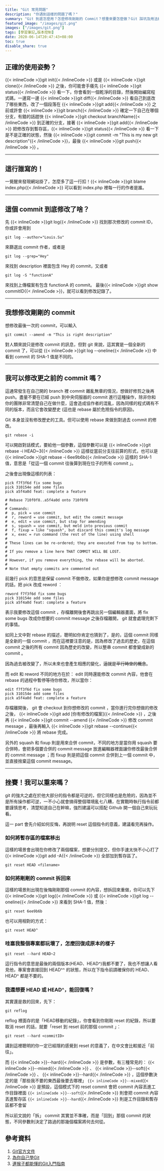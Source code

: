 ```yaml
---
title: "Git 常見問題"
description: "你遇到這樣的問題了嗎？"
summary: "Git 到底怎麼用？怎麼修改剛剛的 Commit？想重來要怎麼做？Git 踩坑及用法紀錄"
featured_image: "/images/git.png"
images: ["/images/git.png"]
tags: [學習筆記,版本控制]
date: 2020-06-14T20:47:43+08:00
toc: true
disable_share: true
---
```


## 正確的使用姿勢？
{{< inlineCode >}}git init{{< /inlineCode >}} 或是 {{< inlineCode >}}git clone{{< /inlineCode >}} 之後，你可能會手癢先 {{< inlineCode >}}git status{{< /inlineCode >}} 看一下，你會看到一個乾淨的目錄，然後開始編寫程式碼，一邊寫一邊 {{< inlineCode >}}git diff{{< /inlineCode >}} 看自己到底改了哪些東西，改了一個段落在 {{< inlineCode >}}git add{{< /inlineCode >}} 之前或許會 {{< inlineCode >}}git branch{{< /inlineCode >}} 確定一下自己在哪個分支，有錯的話趕快 {{< inlineCode >}}git checkout branchName{{< /inlineCode >}} 到正確的分支，接著 {{< inlineCode >}}git add{{< /inlineCode >}} 把修改存到暫存區，{{< inlineCode >}}git status{{< /inlineCode >}} 看一下是不是正確的狀態，然後 {{< inlineCode >}}git commit -m "This is my new git description"{{< /inlineCode >}}，最後 {{< inlineCode >}}git push{{< /inlineCode >}} 。

---
## 這行誰寫的！
一覺醒來發現網站掛了，怎麼多了這一行扣！{{< inlineCode >}}git blame index.php{{< /inlineCode >}} 可以看到 index.php 裡每一行的作者是誰。

---
## 這個 commit 到底修改了啥？
先 {{< inlineCode >}}git log{{< /inlineCode >}} 找到那次修改的 commit ID，你或許會用到 
```git=
git log --author="Louis.Su"
```
來篩選出 commit 作者，或者是
```git=
git log --grep="Hey"
```
來找到 description 裡面包含 Hey 的 commit，又或者
```git=
git log -S "functionA"
```
來找到上傳檔案有包含 functionA 的 commit。
最後{{< inlineCode >}}git show commitID{{< /inlineCode >}}，就可以看到修改記錄了。

---
## 我想修改剛剛的 commit
想修改最後一次的 commit，可以輸入
```git=
git commit --amend -m "This is right description"
```
對人類來說只是修改 commit 的訊息，但對 git 來說，這其實是一個全新的 commit 了，可以從 {{< inlineCode >}}git log --oneline{{< /inlineCode >}} 中看到 commit 的 SHA-1 值是不同的。

---
## 我可以修改更之前的 commit 嗎？
這通常發生在自己開的 branch 裡 commit 雜亂無章的情況，想做好修剪之後再 push。盡量不要在已經 push 到中央伺服器的 commit 進行這種操作，除非你和你的團隊非常清楚自己在做什麼，這會造成協作者的混亂，因為同樣的程式碼有不同的版本，而且它會改變歷史 (這也是 rebase 屬於危險指令的原因)。

Git 本身並沒有修改歷史的工具。但可以使用 rebase 來做到對過去 commit 的修改。
<br>
```git=
git rebase -i
```
可以開啟對話模式，要給他一個參數，這個參數可以是 {{< inlineCode >}}git rebase -i HEAD~3{{< /inlineCode >}} 這樣從當前分支往前算的形式，也可以是 {{< inlineCode >}}git rebase -i 6ee9b6b{{< /inlineCode >}} 這樣的 SHA-1 值，意思是「從這一個 commit 往後算到現在位子的所有 commit 」。

之後會出現像這樣的列表：
```
pick f7f3f6d fix some bugs
pick 310154e add some files
pick a5f4a0d feat: complete a feature

# Rebase 710f0f8..a5f4a0d onto 710f0f8
#
# Commands:
#  p, pick = use commit
#  r, reword = use commit, but edit the commit message
#  e, edit = use commit, but stop for amending
#  s, squash = use commit, but meld into previous commit
#  f, fixup = like "squash", but discard this commit's log message
#  x, exec = run command (the rest of the line) using shell
#
# These lines can be re-ordered; they are executed from top to bottom.
#
# If you remove a line here THAT COMMIT WILL BE LOST.
#
# However, if you remove everything, the rebase will be aborted.
#
# Note that empty commits are commented out
```
前幾行 pick 的意思是保留 commit 不做修改，如果你是想修改 commit message 的話，把 pick 改成 reword ：
```
reword f7f3f6d fix some bugs
pick 310154e add some files
pick a5f4a0d feat: complete a feature
```
表示我要修改這個 commit ，存檔離開後會再跳出另一個編輯器畫面，將 fix some bugs 改成你想要的 commit message 之後存檔離開， git 就會處理完剩下的事情。

如同上文中對 rebase 的描述，聰明如你肯定也猜到了，是的，這個 commit 同樣是全新的一個 commit ，而在這裡要注意的是，因為修改了過去的歷史，在這個 commit 之後的所有 commit 因為歷史的改變，所以整串 commit 都會變成新的 commit 。

因為過去被改變了，所以未來也會產生相應的變化，~~這就是平行時空的概念~~。

而 edit 和 reword 不同的地方在於： edit 同時還能修改 commit 內容，他會在 rebase 的過程中暫停等待你修改，所以當你：
```
edit f7f3f6d fix some bugs
pick 310154e add some files
pick a5f4a0d feat: complete a feature
```
存檔離開後， git 會 checkout 到你想修改的 commit ，當你進行完你想做的修改之後， {{< inlineCode >}}git add [你有修改的檔案]{{< /inlineCode >}} ，之後再 {{< inlineCode >}}git commit --amend {{< /inlineCode >}} 修改 commit message ，最後再輸入 {{< inlineCode >}}git rebase --continue{{< /inlineCode >}} 將 rebase 完成。

另外的 squash 和 fixup 則是用來合併 commit，不同的地方是當你用 squash 要合併時，會把多個要合併的 commit message 放進編輯器裡面讓你修改最後合併的 commit message ；而 fixup 則是把這個 commit 合併到上一個 commit 中，並直接捨棄這個 commit message。

---
## 挫賽！我可以重來嗎？
git 的強大之處在於他大部分的指令都是可逆的，但它同樣也是危險的，因為並不是所有操作都可逆，一不小心就會搞得整個環境亂七八糟，在實戰時執行指令前都要謹慎思考，清楚知道自己在幹嘛，強烈建議可以搭配 Github 開一個自己來玩玩看。

這一 part 會先介紹如何反悔，再說明 reset 這個指令的意義，建議看完再操作。

### 如何將暫存區的檔案移出
這樣的場景會出現在你修改了兩個檔案，想要分別提交，但你手速太快不小心打了 {{< inlineCode >}}git add -A{{< /inlineCode >}} 全部加到暫存區了。

```git=
git reset HEAD <filename>
```

### 如何將剛剛的 commit 拆回來
這樣的場景則出現在後悔剛剛那個 commit 的內容，想拆回來重做，你可以先下 {{< inlineCode >}}git log{{< /inlineCode >}} 或 {{< inlineCode >}}git log --oneline{{< /inlineCode >}} 來看到 SHA-1 值，然後：
```git=
git reset 6ee9b6b
```
也可以用相對的方式：
```git=
git reset HEAD^
```

### 哇塞我整個專案都玩壞了，怎麼回復成原本的樣子
```git=
git reset --hard HEAD~2
```
這行指令的意思是最後的兩個版本(HEAD、HEAD^)我都不要了，我也不想讓人看見他，專案會直接回到 HEAD^^ 的狀態，所以在下指令前請確保你的 HEAD、HEAD^ 都是不要的。

### 我還想要 HEAD 或 HEAD^，能回復嗎？
其實還是救的回來，先下：
```git=
git reflog
```
reflog 裡面存的是「HEAD移動的紀錄」，你會看到你剛剛 reset 的紀錄，所以要取消 reset 的話，就要「reset 到 reset 前的那個 commit 」：
```git=
git reset --hard <commitID>
```
講到這裡聰明的你一定已經隱約感覺到 reset 的意義了，在中文會比較接近「前往」。

而 {{< inlineCode >}}--hard{{< /inlineCode >}} 是參數，有三種常見的： {{< inlineCode >}}--mixed{{< /inlineCode >}} 、 {{< inlineCode >}}--soft{{< /inlineCode >}} 、 {{< inlineCode >}}--hard{{< /inlineCode >}} ，這個參數決定的是「那些我不要的東西最後要去哪裡」
`{{< inlineCode >}}--mixed`{{< /inlineCode >}} 是預設，這個模式下的 reset commit 會把 commit 內容丟進工作目錄裡面
`{{< inlineCode >}}--soft`{{< /inlineCode >}} 則會把 commit 內容丟進暫存區
`{{< inlineCode >}}--hard`{{< /inlineCode >}} 則是工作目錄和暫存區都不會留

所以前文說的「拆」 commit 其實並不準確，而是「回到」那個 commit 的狀態，不同參數則決定了路過的那幾個檔案將何去何從。

參考資料
---
1. [Git官方文件](https://git-scm.com/book/zh-tw/v2)
2. [為你自己學Git](https://gitbook.tw/)
3. [連猴子都能懂的Git入門指南](https://backlog.com/git-tutorial/tw/)